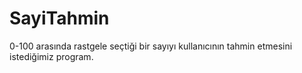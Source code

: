 # SayiTahmin
0-100 arasında rastgele seçtiği bir sayıyı kullanıcının tahmin etmesini istediğimiz program.
